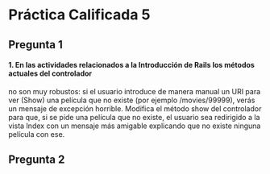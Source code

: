 # Práctica Calificada 5
## Pregunta 1
#### 1. En las actividades relacionados a la Introducción de Rails los métodos actuales del controlador
no son muy robustos: si el usuario introduce de manera manual un URI para ver (Show) una
película que no existe (por ejemplo /movies/99999), verás un mensaje de excepción horrible.
Modifica el método show del controlador para que, si se pide una película que no existe, el
usuario sea redirigido a la vista Index con un mensaje más amigable explicando que no existe
ninguna película con ese.
## Pregunta 2


